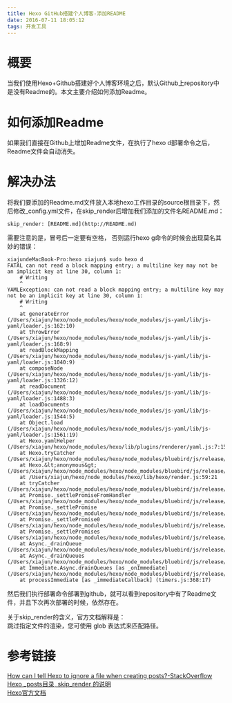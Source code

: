 ```yaml
---
title: Hexo GitHub搭建个人博客-添加README
date: 2016-07-11 18:05:12
tags: 开发工具
---
```

# 概要

当我们使用Hexo+Github搭建好个人博客环境之后，默认Github上repository中是没有Readme的。本文主要介绍如何添加Readme。

<!-- more -->

# 如何添加Readme

如果我们直接在Github上增加Readme文件，在执行了hexo d部署命令之后，Readme文件会自动消失。

# 解决办法
将我们要添加的Readme.md文件放入本地hexo工作目录的source根目录下，然后修改_config.yml文件，在skip_render后增加我们添加的文件名README.md：

```
skip_render: [README.md](http://README.md)  
```

需要注意的是，冒号后一定要有空格， 否则运行hexo g命令的时候会出现莫名其妙的错误：

```
xiajundeMacBook-Pro:hexo xiajun$ sudo hexo d  
FATAL can not read a block mapping entry; a multiline key may not be an implicit key at line 30, column 1:  
    # Writing  
    ^  
YAMLException: can not read a block mapping entry; a multiline key may not be an implicit key at line 30, column 1:  
    # Writing  
    ^  
    at generateError (/Users/xiajun/hexo/node_modules/hexo/node_modules/js-yaml/lib/js-yaml/loader.js:162:10)  
    at throwError (/Users/xiajun/hexo/node_modules/hexo/node_modules/js-yaml/lib/js-yaml/loader.js:168:9)  
    at readBlockMapping (/Users/xiajun/hexo/node_modules/hexo/node_modules/js-yaml/lib/js-yaml/loader.js:1040:9)  
    at composeNode (/Users/xiajun/hexo/node_modules/hexo/node_modules/js-yaml/lib/js-yaml/loader.js:1326:12)  
    at readDocument (/Users/xiajun/hexo/node_modules/hexo/node_modules/js-yaml/lib/js-yaml/loader.js:1488:3)  
    at loadDocuments (/Users/xiajun/hexo/node_modules/hexo/node_modules/js-yaml/lib/js-yaml/loader.js:1544:5)  
    at Object.load (/Users/xiajun/hexo/node_modules/hexo/node_modules/js-yaml/lib/js-yaml/loader.js:1561:19)  
    at Hexo.yamlHelper (/Users/xiajun/hexo/node_modules/hexo/lib/plugins/renderer/yaml.js:7:15)  
    at Hexo.tryCatcher (/Users/xiajun/hexo/node_modules/hexo/node_modules/bluebird/js/release/util.js:16:23)  
    at Hexo.&lt;anonymous&gt; (/Users/xiajun/hexo/node_modules/hexo/node_modules/bluebird/js/release/method.js:15:34)  
    at /Users/xiajun/hexo/node_modules/hexo/lib/hexo/render.js:59:21  
    at tryCatcher (/Users/xiajun/hexo/node_modules/hexo/node_modules/bluebird/js/release/util.js:16:23)  
    at Promise._settlePromiseFromHandler (/Users/xiajun/hexo/node_modules/hexo/node_modules/bluebird/js/release/promise.js:502:31)  
    at Promise._settlePromise (/Users/xiajun/hexo/node_modules/hexo/node_modules/bluebird/js/release/promise.js:559:18)  
    at Promise._settlePromise0 (/Users/xiajun/hexo/node_modules/hexo/node_modules/bluebird/js/release/promise.js:604:10)  
    at Promise._settlePromises (/Users/xiajun/hexo/node_modules/hexo/node_modules/bluebird/js/release/promise.js:683:18)  
    at Async._drainQueue (/Users/xiajun/hexo/node_modules/hexo/node_modules/bluebird/js/release/async.js:138:16)  
    at Async._drainQueues (/Users/xiajun/hexo/node_modules/hexo/node_modules/bluebird/js/release/async.js:148:10)  
    at Immediate.Async.drainQueues [as _onImmediate] (/Users/xiajun/hexo/node_modules/hexo/node_modules/bluebird/js/release/async.js:17:14)  
    at processImmediate [as _immediateCallback] (timers.js:368:17)  
```

然后我们执行部署命令部署到github，就可以看到repository中有了Readme文件，并且下次再次部署的时候，依然存在。

关于skip_render的含义，官方文档解释是：  
跳过指定文件的渲染，您可使用 glob 表达式来匹配路径。

# 参考链接

[How can I tell Hexo to ignore a file when creating posts?-StackOverflow](http://stackoverflow.com/questions/31494145/how-can-i-tell-hexo-to-ignore-a-file-when-creating-posts)  
[Hexo \_posts目录, skip_render 的说明](http://www.yczmm.com/hexo-skip_render.html)  
[Hexo官方文档](https://hexo.io/zh-cn/docs/configuration.html)